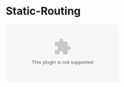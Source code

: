 # Static-Routing
![How to configure static routing.docx](https://github.com/user-attachments/files/16570638/How.to.configure.static.routing.docx)
